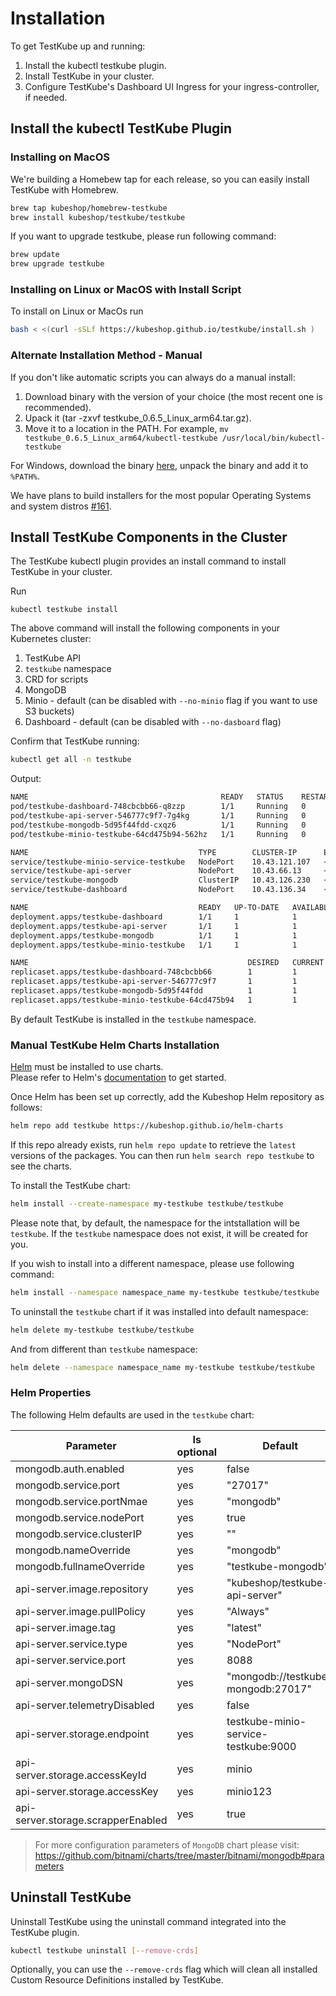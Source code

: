 # Installation

To get TestKube up and running:

1. Install the kubectl testkube plugin.
2. Install TestKube in your cluster.
3. Configure TestKube's Dashboard UI Ingress for your ingress-controller, if needed.

## **Install the kubectl TestKube Plugin**

### **Installing on MacOS**

We're building a Homebew tap for each release, so you can easily install TestKube with Homebrew.

```sh
brew tap kubeshop/homebrew-testkube
brew install kubeshop/testkube/testkube
```

If you want to upgrade testkube, please run following command:

```sh
brew update 
brew upgrade testkube
```

### **Installing on Linux or MacOS with Install Script**

To install on Linux or MacOs run

```sh
bash < <(curl -sSLf https://kubeshop.github.io/testkube/install.sh )
```

### **Alternate Installation Method - Manual**

If you don't like automatic scripts you can always do a manual install:

1. Download binary with the version of your choice (the most recent one is recommended).
2. Upack it (tar -zxvf testkube_0.6.5_Linux_arm64.tar.gz).
3. Move it to a location in the PATH. For example, `mv  testkube_0.6.5_Linux_arm64/kubectl-testkube /usr/local/bin/kubectl-testkube`

For Windows, download the binary [here](https://github.com/kubeshop/testkube/releases), unpack the binary and add it to `%PATH%`.

We have plans to build installers for the most popular Operating Systems and system distros [#161](https://github.com/kubeshop/testkube/issues/161).

## **Install TestKube Components in the Cluster**

The TestKube kubectl plugin provides an install command to install TestKube in your cluster.

Run

```shell
kubectl testkube install
```

The above command will install the following components in your Kubernetes cluster:

1. TestKube API
2. `testkube` namespace
3. CRD for scripts
4. MongoDB
5. Minio - default (can be disabled with `--no-minio` flag if you want to use S3 buckets)
6. Dashboard - default (can be disabled with `--no-dasboard` flag)

Confirm that TestKube running:

```sh
kubectl get all -n testkube
```

Output:

```sh
NAME                                           READY   STATUS    RESTARTS   AGE
pod/testkube-dashboard-748cbcbb66-q8zzp        1/1     Running   0          4m51s
pod/testkube-api-server-546777c9f7-7g4kg       1/1     Running   0          4m51s
pod/testkube-mongodb-5d95f44fdd-cxqz6          1/1     Running   0          4m51s
pod/testkube-minio-testkube-64cd475b94-562hz   1/1     Running   0          4m51s

NAME                                      TYPE        CLUSTER-IP      EXTERNAL-IP   PORT(S)                                        AGE
service/testkube-minio-service-testkube   NodePort    10.43.121.107   <none>        9000:31222/TCP,9090:32002/TCP,9443:32586/TCP   4m51s
service/testkube-api-server               NodePort    10.43.66.13     <none>        8088:32203/TCP                                 4m51s
service/testkube-mongodb                  ClusterIP   10.43.126.230   <none>        27017/TCP                                      4m51s
service/testkube-dashboard                NodePort    10.43.136.34    <none>        80:31991/TCP                                   4m51s

NAME                                      READY   UP-TO-DATE   AVAILABLE   AGE
deployment.apps/testkube-dashboard        1/1     1            1           4m51s
deployment.apps/testkube-api-server       1/1     1            1           4m51s
deployment.apps/testkube-mongodb          1/1     1            1           4m51s
deployment.apps/testkube-minio-testkube   1/1     1            1           4m51s

NAME                                                 DESIRED   CURRENT   READY   AGE
replicaset.apps/testkube-dashboard-748cbcbb66        1         1         1       4m51s
replicaset.apps/testkube-api-server-546777c9f7       1         1         1       4m51s
replicaset.apps/testkube-mongodb-5d95f44fdd          1         1         1       4m51s
replicaset.apps/testkube-minio-testkube-64cd475b94   1         1         1       4m51s
```

By default TestKube is installed in the `testkube` namespace.

### **Manual TestKube Helm Charts Installation**

[Helm](https://helm.sh) must be installed to use charts.  
Please refer to  Helm's [documentation](https://helm.sh/docs) to get started.

Once Helm has been set up correctly, add the Kubeshop Helm repository as follows:

```sh
helm repo add testkube https://kubeshop.github.io/helm-charts
```

If this repo already exists, run `helm repo update` to retrieve
the `latest` versions of the packages.  You can then run `helm search repo
testkube` to see the charts.

To install the TestKube chart:

```sh
helm install --create-namespace my-testkube testkube/testkube
```

Please note that, by default, the namespace for the intstallation will be `testkube`. If the `testkube` namespace does not exist, it will be created for you.

If you wish to install into a different namespace, please use following command:

```sh
helm install --namespace namespace_name my-testkube testkube/testkube
```

To uninstall the `testkube` chart if it was installed into default namespace:

```sh
helm delete my-testkube testkube/testkube
```

And from different than `testkube` namespace:

```sh
helm delete --namespace namespace_name my-testkube testkube/testkube
```

### Helm Properties

The following Helm defaults are used in the `testkube` chart:

| Parameter                          | Is optional | Default                              |
| ---------------------------------- | ----------- | ------------------------------------ |
| mongodb.auth.enabled               | yes         | false                                |
| mongodb.service.port               | yes         | "27017"                              |
| mongodb.service.portNmae           | yes         | "mongodb"                            |
| mongodb.service.nodePort           | yes         | true                                 |
| mongodb.service.clusterIP          | yes         | ""                                   |
| mongodb.nameOverride               | yes         | "mongodb"                            |
| mongodb.fullnameOverride           | yes         | "testkube-mongodb"                   |
| api-server.image.repository        | yes         | "kubeshop/testkube-api-server"       |
| api-server.image.pullPolicy        | yes         | "Always"                             |
| api-server.image.tag               | yes         | "latest"                             |
| api-server.service.type            | yes         | "NodePort"                           |
| api-server.service.port            | yes         | 8088                                 |
| api-server.mongoDSN                | yes         | "mongodb://testkube-mongodb:27017"   |
| api-server.telemetryDisabled       | yes         | false                                |
| api-server.storage.endpoint        | yes         | testkube-minio-service-testkube:9000 |
| api-server.storage.accessKeyId     | yes         | minio                                |
| api-server.storage.accessKey       | yes         | minio123                             |
| api-server.storage.scrapperEnabled | yes         | true                                 |

>For more configuration parameters of `MongoDB` chart please visit:
<https://github.com/bitnami/charts/tree/master/bitnami/mongodb#parameters>

## **Uninstall TestKube**

Uninstall TestKube using the uninstall command integrated into the TestKube plugin.

```sh
kubectl testkube uninstall [--remove-crds]
```

Optionally, you can use the `--remove-crds` flag which will clean all installed Custom Resource Definitions installed by TestKube.
